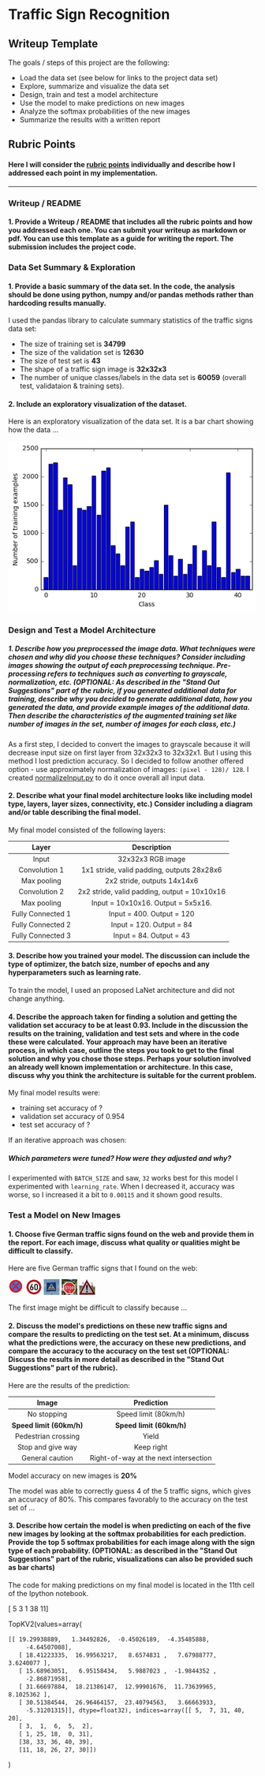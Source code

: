# **Traffic Sign Recognition**

## Writeup Template

The goals / steps of this project are the following:
* Load the data set (see below for links to the project data set)
* Explore, summarize and visualize the data set
* Design, train and test a model architecture
* Use the model to make predictions on new images
* Analyze the softmax probabilities of the new images
* Summarize the results with a written report


[//]: # (Image References)

[image1]: ./visualization.png "Visualization of training dataset"
[image2]: ./test_images/1.jpg "Traffic Sign 1"
[image3]: ./test_images/2.jpg "Traffic Siпn 2"
[image4]: ./test_images/3.jpg "Traffic Sign 3"
[image5]: ./test_images/4.jpg "Traffic Sign 4"
[image6]: ./test_images/5.jpg "Traffic Sign 5"

## Rubric Points
#### Here I will consider the [rubric points](https://review.udacity.com/#!/rubrics/481/view) individually and describe how I addressed each point in my implementation.

---
### Writeup / README

#### 1. Provide a Writeup / README that includes all the rubric points and how you addressed each one. You can submit your writeup as markdown or pdf. You can use this template as a guide for writing the report. The submission includes the project code.

### Data Set Summary & Exploration

#### 1. Provide a basic summary of the data set. In the code, the analysis should be done using python, numpy and/or pandas methods rather than hardcoding results manually.

I used the pandas library to calculate summary statistics of the traffic
signs data set:

* The size of training set is **34799**
* The size of the validation set is **12630**
* The size of test set is **43**
* The shape of a traffic sign image is **32x32x3**
* The number of unique classes/labels in the data set is **60059** (overall test, validataion & training sets).

#### 2. Include an exploratory visualization of the dataset.

Here is an exploratory visualization of the data set. It is a bar chart showing how the data ...

![alt text][image1]

### Design and Test a Model Architecture

##### 1. Describe how you preprocessed the image data. What techniques were chosen and why did you choose these techniques? Consider including images showing the output of each preprocessing technique. Pre-processing refers to techniques such as converting to grayscale, normalization, etc. (OPTIONAL: As described in the "Stand Out Suggestions" part of the rubric, if you generated additional data for training, describe why you decided to generate additional data, how you generated the data, and provide example images of the additional data. Then describe the characteristics of the augmented training set like number of images in the set, number of images for each class, etc.)

As a first step, I decided to convert the images to grayscale because it will decrease input size on first layer from 32x32x3 to 32x32x1. But I using this method I lost prediction accuracy.
So I decided to follow another offered option - use approximately normalization of images: `(pixel - 128)/ 128`.
I created [normalizeInput.py](../master/normalizaInput.py) to do it once overall all input data.

#### 2. Describe what your final model architecture looks like including model type, layers, layer sizes, connectivity, etc.) Consider including a diagram and/or table describing the final model.

My final model consisted of the following layers:

| Layer         		|     Description	        					| 
|:---------------------:|:---------------------------------------------:| 
| Input         		| 32x32x3 RGB image   							| 
| Convolution 1     	| 1x1 stride, valid padding, outputs 28x28x6 	|
| Max pooling	      	| 2x2 stride,  outputs 14x14x6 			     	|
| Convolution 2  	    | 2x2 stride, valid padding, output = 10x10x16  |
| Max pooling		    | Input = 10x10x16. Output = 5x5x16.        	|
| Fully Connected 1		| Input = 400. Output = 120      				|
| Fully Connected 2		| Input = 120. Output = 84      				|
| Fully Connected 3		| Input = 84. Output = 43												|
 


#### 3. Describe how you trained your model. The discussion can include the type of optimizer, the batch size, number of epochs and any hyperparameters such as learning rate.

To train the model, I used an proposed LaNet architecture and did not change anything.

#### 4. Describe the approach taken for finding a solution and getting the validation set accuracy to be at least 0.93. Include in the discussion the results on the training, validation and test sets and where in the code these were calculated. Your approach may have been an iterative process, in which case, outline the steps you took to get to the final solution and why you chose those steps. Perhaps your solution involved an already well known implementation or architecture. In this case, discuss why you think the architecture is suitable for the current problem.

My final model results were:
* training set accuracy of ?
* validation set accuracy of 0.954
* test set accuracy of ?

If an iterative approach was chosen:
##### Which parameters were tuned? How were they adjusted and why?
I experimented with `BATCH_SIZE` and saw, `32` works best for this model
I experimented with `learning_rate`. When I decreased it, accuracy was worse, so I increased it a bit to `0.00115` and it shown good results.


### Test a Model on New Images

#### 1. Choose five German traffic signs found on the web and provide them in the report. For each image, discuss what quality or qualities might be difficult to classify.

Here are five German traffic signs that I found on the web:

![alt text][image2] ![alt text][image3] ![alt text][image4]
![alt text][image5] ![alt text][image6]

The first image might be difficult to classify because ...

#### 2. Discuss the model's predictions on these new traffic signs and compare the results to predicting on the test set. At a minimum, discuss what the predictions were, the accuracy on these new predictions, and compare the accuracy to the accuracy on the test set (OPTIONAL: Discuss the results in more detail as described in the "Stand Out Suggestions" part of the rubric).

Here are the results of the prediction:

| Image			        |     Prediction	        					| 
|:---------------------:|:---------------------------------------------:| 
| No stopping      		| Speed limit (80km/h) 									|
| **Speed limit (60km/h)** 	| **Speed limit (60km/h)**										|
| Pedestrian crossing	| Yield											|
| Stop and give way	   	| Keep right				 				|
| General caution		| Right-of-way at the next intersection      							|


Model accuracy on new images is **20%**

The model was able to correctly guess 4 of the 5 traffic signs, which gives an accuracy of 80%. This compares favorably to the accuracy on the test set of ...

#### 3. Describe how certain the model is when predicting on each of the five new images by looking at the softmax probabilities for each prediction. Provide the top 5 softmax probabilities for each image along with the sign type of each probability. (OPTIONAL: as described in the "Stand Out Suggestions" part of the rubric, visualizations can also be provided such as bar charts)

The code for making predictions on my final model is located in the 11th cell of the Ipython notebook.

[ 5  3  1 38 11]

TopKV2(values=array(

    [[ 19.29938889,   1.34492826,  -0.45026189,  -4.35485888,
         -4.64507008],
       [ 18.41223335,  16.99563217,   8.6574831 ,   7.67988777,   3.6240077 ],
       [ 15.68963051,   6.95158434,   5.9887023 ,  -1.9844352 ,
         -2.86871958],
       [ 31.66697884,  18.21386147,  12.99901676,  11.73639965,   8.1025362 ],
       [ 30.51384544,  26.96464157,  23.40794563,   3.66663933,
         -5.31201315]], dtype=float32), indices=array([[ 5,  7, 31, 40, 20],
       [ 3,  1,  6,  5,  2],
       [ 1, 25, 18,  0, 31],
       [38, 33, 36, 40, 39],
       [11, 18, 26, 27, 30]])
   )